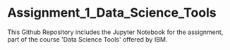 # Assignment_1_Data_Science_Tools

This Github Repository includes the Jupyter Notebook for the assignment, part of the course 'Data Science Tools' offered by IBM. 
